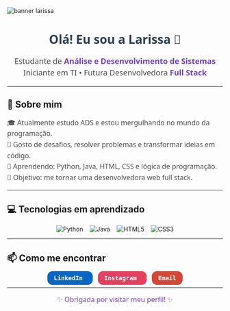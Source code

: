 <img src="https://capsule-render.vercel.app/api?type=waving&color=0f2027,203a43,2c5364&height=250&section=header&text=Welcome%20to%20my%20GitHub!&fontSize=45&fontColor=ffffff&animation=fadeIn" alt="banner larissa"/>


<h1 align="center" style="font-family: 'Segoe UI', Tahoma, Geneva, Verdana, sans-serif; color: #2c3e50;">Olá! Eu sou a Larissa 👋</h1>

<p align="center" style="font-family: 'Segoe UI', Tahoma, Geneva, Verdana, sans-serif; color: #4b4b4b; font-size: 18px; line-height: 1.5;">
  Estudante de <strong style="color:#6f42c1;">Análise e Desenvolvimento de Sistemas</strong><br>
  Iniciante em TI • Futura Desenvolvedora <strong style="color:#6f42c1;">Full Stack</strong>
</p>

---

## 🚀 Sobre mim

<p style="font-family: 'Segoe UI', Tahoma, Geneva, Verdana, sans-serif; color: #4b4b4b; font-size: 16px; line-height: 1.6;">
🎓 Atualmente estudo ADS e estou mergulhando no mundo da programação.<br>
🧠 Gosto de desafios, resolver problemas e transformar ideias em código.<br>
🌱 Aprendendo: Python, Java, HTML, CSS e lógica de programação.<br>
🎯 Objetivo: me tornar uma desenvolvedora web full stack.
</p>

---

## 💻 Tecnologias em aprendizado

<p align="center">
  <img alt="Python" src="https://img.shields.io/badge/Python-3776AB?style=flat-square&logo=python&logoColor=white" />
  &nbsp;&nbsp;
  <img alt="Java" src="https://img.shields.io/badge/Java-007396?style=flat-square&logo=java&logoColor=white" />
  &nbsp;&nbsp;
  <img alt="HTML5" src="https://img.shields.io/badge/HTML5-E34F26?style=flat-square&logo=html5&logoColor=white" />
  &nbsp;&nbsp;
  <img alt="CSS3" src="https://img.shields.io/badge/CSS3-1572B6?style=flat-square&logo=css3&logoColor=white" />
</p>

---

## 📫 Como me encontrar

<p align="center">
  <a href="https://www.linkedin.com/in/larissa-souza-591895359/" target="_blank" style="text-decoration:none;">
    <kbd style="border-radius: 12px; background: #0A66C2; color: white; padding: 8px 15px; font-weight: bold; font-size: 14px;">
      LinkedIn
    </kbd>
  </a>
  &nbsp;&nbsp;
  <a href="https://www.instagram.com/larisouza106/" target="_blank" style="text-decoration:none;">
    <kbd style="border-radius: 12px; background: #E4405F; color: white; padding: 8px 15px; font-weight: bold; font-size: 14px;">
      Instagram
    </kbd>
  </a>
  &nbsp;&nbsp;
 <a href="mailto:larissasouza.santos103.lgs@gmail.com" style="text-decoration:none;">
    <kbd style="border-radius: 12px; background: #D14836; color: white; padding: 8px 15px; font-weight: bold; font-size: 14px;">
      Email
    </kbd>
  </a>
</p>

---

<p align="center" style="font-family: 'Segoe UI', Tahoma, Geneva, Verdana, sans-serif; color: #6f42c1; font-size: 16px;">
✨ Obrigada por visitar meu perfil! ✨
</p>
